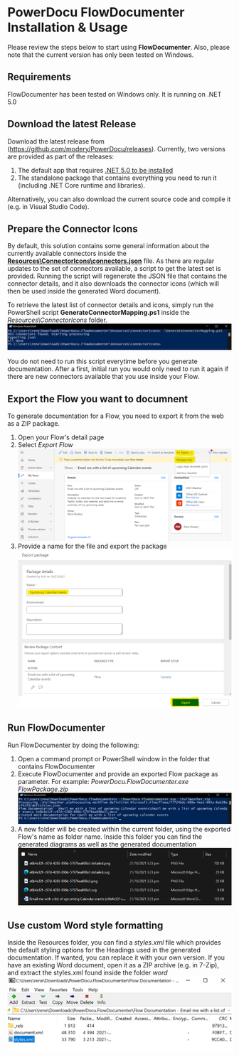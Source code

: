 # PowerDocu FlowDocumenter Installation & Usage

Please review the steps below to start using **FlowDocumenter**. Also, please note that the current version has only been tested on Windows.

## Requirements

FlowDocumenter has been tested on Windows only. It is running on .NET 5.0

## Download the latest Release
Download the latest release from (https://github.com/modery/PowerDocu/releases). Currently, two versions are provided as part of the releases:
1. The default app that requires [.NET 5.0 to be installed](https://dotnet.microsoft.com/download)
2. The standalone package that contains everything you need to run it (including .NET Core runtime and libraries).

Alternatively, you can also download the current source code and compile it (e.g. in Visual Studio Code).

## Prepare the Connector Icons
By default, this solution contains some general information about the currently available connectors inside the **[Resources\ConnectorIcons\connectors.json](PowerDocu.Common\Resources\ConnectorIcons\connectors.json)** file. As there are regular updates to the set of connectors available, a script to get the latest set is provided. Running the script will regenerate the JSON file that contains the connector details, and it also downloads the connector icons (which will then be used inside the generated Word document).

To retrieve the latest list of connector details and icons, simply run the PowerShell script **GenerateConnectorMapping.ps1** inside the *Resources\ConnectorIcons* folder.
![Generate Connector Mappings](Images/GenerateConnectorMapping.png)

You do not need to run this script everytime before you generate documentation. After a first, initial run you would only need to run it again if there are new connectors available that you use inside your Flow.

## Export the Flow you want to documnent
To generate documentation for a Flow, you need to export it from the web as a ZIP package. 

1. Open your Flow's detail page
2. Select *Export Flow*
![Export Flow](Images/Export-Flow.png)
3. Provide a name for the file and export the package
![Export Flow](Images/Export-Flow-Package.png)

## Run FlowDocumenter

Run FlowDocumenter by doing the following:

1. Open a command prompt or PowerShell window in the folder that contains FlowDocumenter
2. Execute FlowDocumenter and provide an exported Flow package as parameter. For example: *PowerDocu.FlowDocumenter.exe FlowPackage.zip*
![Execute FlowDocumenter](Images/PowerDocu.FlowDocumenter-run.png)
3. A new folder will be created within the current folder, using the exported Flow's name as folder name. Inside this folder you can find the generated diagrams as well as the generated documentation
![Email me with a list of upcoming Calendar events](Images/PowerDocu.FlowDocumenter-generated-output.png)


## Use custom Word style formatting

Inside the Resources folder, you can find a *styles.xml* file which provides the default styling options for the Headings used in the generated documentation. If wanted, you can replace it with your own version. If you have an existing Word document, open it as a ZIP archive (e.g. in 7-Zip), and extract the styles.xml found inside the folder *word*
![styles.xml inside Word document](Images/7zip-WordDocu-styles.xml.png)
